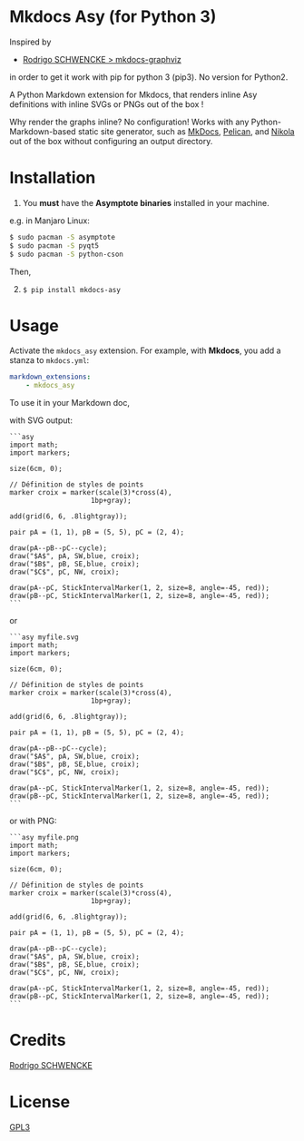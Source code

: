 Mkdocs Asy (for Python 3)
=======================================

Inspired by

* [Rodrigo SCHWENCKE > mkdocs-graphviz](https://gitlab.com/rodrigo.schwencke/mkdocs-graphviz)

in order to get it work with pip for python 3 (pip3). No version for Python2.

A Python Markdown extension for Mkdocs, that renders inline Asy definitions with inline SVGs or PNGs out of the box !

Why render the graphs inline? No configuration! Works with any
Python-Markdown-based static site generator, such as [MkDocs](http://www.mkdocs.org/), [Pelican](http://blog.getpelican.com/), and
[Nikola](https://getnikola.com/) out of the box without configuring an output directory.

# Installation

1. You **must** have the **Asymptote binaries** installed in your machine.

e.g. in Manjaro Linux:

```bash
$ sudo pacman -S asymptote
$ sudo pacman -S pyqt5
$ sudo pacman -S python-cson
```

Then,

2. `$ pip install mkdocs-asy`

# Usage

Activate the `mkdocs_asy` extension. For example, with **Mkdocs**, you add a
stanza to `mkdocs.yml`:

```yaml
markdown_extensions:
    - mkdocs_asy
```

To use it in your Markdown doc, 

with SVG output:

    ```asy
    import math;
    import markers;

    size(6cm, 0);

    // Définition de styles de points
    marker croix = marker(scale(3)*cross(4),
                        1bp+gray);

    add(grid(6, 6, .8lightgray));

    pair pA = (1, 1), pB = (5, 5), pC = (2, 4);

    draw(pA--pB--pC--cycle);
    draw("$A$", pA, SW,blue, croix);  
    draw("$B$", pB, SE,blue, croix);  
    draw("$C$", pC, NW, croix);

    draw(pA--pC, StickIntervalMarker(1, 2, size=8, angle=-45, red));
    draw(pB--pC, StickIntervalMarker(1, 2, size=8, angle=-45, red));
    ```

or

    ```asy myfile.svg
    import math;
    import markers;

    size(6cm, 0);

    // Définition de styles de points
    marker croix = marker(scale(3)*cross(4),
                        1bp+gray);

    add(grid(6, 6, .8lightgray));

    pair pA = (1, 1), pB = (5, 5), pC = (2, 4);

    draw(pA--pB--pC--cycle);
    draw("$A$", pA, SW,blue, croix);  
    draw("$B$", pB, SE,blue, croix);  
    draw("$C$", pC, NW, croix);

    draw(pA--pC, StickIntervalMarker(1, 2, size=8, angle=-45, red));
    draw(pB--pC, StickIntervalMarker(1, 2, size=8, angle=-45, red));
    ```

or with PNG:

    ```asy myfile.png
    import math;
    import markers;

    size(6cm, 0);

    // Définition de styles de points
    marker croix = marker(scale(3)*cross(4),
                        1bp+gray);

    add(grid(6, 6, .8lightgray));

    pair pA = (1, 1), pB = (5, 5), pC = (2, 4);

    draw(pA--pB--pC--cycle);
    draw("$A$", pA, SW,blue, croix);  
    draw("$B$", pB, SE,blue, croix);  
    draw("$C$", pC, NW, croix);

    draw(pA--pC, StickIntervalMarker(1, 2, size=8, angle=-45, red));
    draw(pB--pC, StickIntervalMarker(1, 2, size=8, angle=-45, red));
    ```

# Credits

[Rodrigo SCHWENCKE](https://gitlab.com/rodrigo.schwencke/mkdocs-asy)

# License

[GPL3](https://opensource.org/licenses/GPL-3.0)

